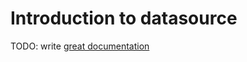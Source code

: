 # Introduction to datasource

TODO: write [great documentation](http://jacobian.org/writing/great-documentation/what-to-write/)
